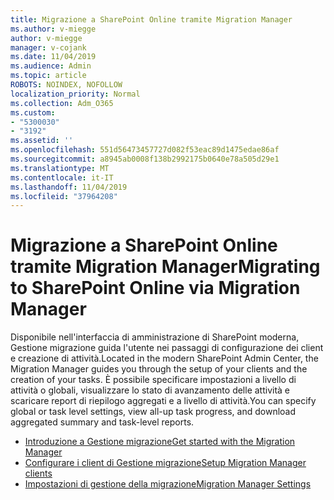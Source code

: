 ```yaml
---
title: Migrazione a SharePoint Online tramite Migration Manager
ms.author: v-miegge
author: v-miegge
manager: v-cojank
ms.date: 11/04/2019
ms.audience: Admin
ms.topic: article
ROBOTS: NOINDEX, NOFOLLOW
localization_priority: Normal
ms.collection: Adm_O365
ms.custom:
- "5300030"
- "3192"
ms.assetid: ''
ms.openlocfilehash: 551d56473457727d082f53eac89d1475edae86af
ms.sourcegitcommit: a8945ab0008f138b2992175b0640e78a505d29e1
ms.translationtype: MT
ms.contentlocale: it-IT
ms.lasthandoff: 11/04/2019
ms.locfileid: "37964208"
---
```

# <a name="migrating-to-sharepoint-online-via-migration-manager"></a><span data-ttu-id="5c796-102">Migrazione a SharePoint Online tramite Migration Manager</span><span class="sxs-lookup"><span data-stu-id="5c796-102">Migrating to SharePoint Online via Migration Manager</span></span>

<span data-ttu-id="5c796-103">Disponibile nell'interfaccia di amministrazione di SharePoint moderna, Gestione migrazione guida l'utente nei passaggi di configurazione dei client e creazione di attività.</span><span class="sxs-lookup"><span data-stu-id="5c796-103">Located in the modern SharePoint Admin Center, the Migration Manager guides you through the setup of your clients and the creation of your tasks.</span></span> <span data-ttu-id="5c796-104">È possibile specificare impostazioni a livello di attività o globali, visualizzare lo stato di avanzamento delle attività e scaricare report di riepilogo aggregati e a livello di attività.</span><span class="sxs-lookup"><span data-stu-id="5c796-104">You can specify global or task level settings, view all-up task progress, and download aggregated summary and task-level reports.</span></span>

* [<span data-ttu-id="5c796-105">Introduzione a Gestione migrazione</span><span class="sxs-lookup"><span data-stu-id="5c796-105">Get started with the Migration Manager</span></span>](https://docs.microsoft.com/sharepointmigration/mm-get-started)
* [<span data-ttu-id="5c796-106">Configurare i client di Gestione migrazione</span><span class="sxs-lookup"><span data-stu-id="5c796-106">Setup Migration Manager clients</span></span>](https://docs.microsoft.com/sharepointmigration/mm-setup-clients)
* [<span data-ttu-id="5c796-107">Impostazioni di gestione della migrazione</span><span class="sxs-lookup"><span data-stu-id="5c796-107">Migration Manager Settings</span></span>](https://docs.microsoft.com/sharepointmigration/mm-settings)